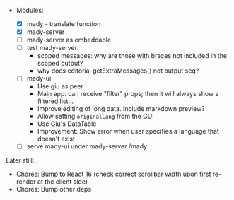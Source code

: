 - Modules:

  - [x] mady - translate function
  - [x] mady-server
  - [ ] mady-server as embeddable
  - [ ] test mady-server:
    - scoped messages: why are those with braces not included in the scoped output?
    - why does editorial getExtraMessages() not output seq?
  - [ ] mady-ui
    - Use giu as peer
    - Main app: can receive "filter" props; then it will always show a filtered list...
    - Improve editing of long data. Include markdown preview?
    - Allow setting `originalLang` from the GUI
    - Use Giu's DataTable
    - Improvement: Show error when user specifies a language that doesn't exist
  - [ ] serve mady-ui under mady-server /mady

Later still:

- Chores: Bump to React 16 (check correct scrollbar width upon first re-render at the client side)
- Chores: Bump other deps
